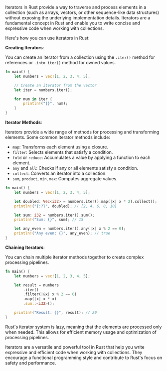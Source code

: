 Iterators in Rust provide a way to traverse and process elements in a collection (such as arrays, vectors, or other sequence-like data structures) without exposing the underlying implementation details. Iterators are a fundamental concept in Rust and enable you to write concise and expressive code when working with collections.

Here's how you can use iterators in Rust:

**Creating Iterators**:

You can create an iterator from a collection using the `.iter()` method for references or `.into_iter()` method for owned values.

```rust
fn main() {
    let numbers = vec![1, 2, 3, 4, 5];

    // Create an iterator from the vector
    let iter = numbers.iter();

    for num in iter {
        println!("{}", num);
    }
}
```

**Iterator Methods**:

Iterators provide a wide range of methods for processing and transforming elements. Some common iterator methods include:

- `map`: Transforms each element using a closure.
- `filter`: Selects elements that satisfy a condition.
- `fold` or `reduce`: Accumulates a value by applying a function to each element.
- `any` and `all`: Checks if any or all elements satisfy a condition.
- `collect`: Converts an iterator into a collection.
- `sum`, `product`, `min`, `max`: Computes aggregate values.

```rust
fn main() {
    let numbers = vec![1, 2, 3, 4, 5];

    let doubled: Vec<i32> = numbers.iter().map(|x| x * 2).collect();
    println!("{:?}", doubled); // [2, 4, 6, 8, 10]

    let sum: i32 = numbers.iter().sum();
    println!("Sum: {}", sum); // 15

    let any_even = numbers.iter().any(|x| x % 2 == 0);
    println!("Any even: {}", any_even); // true
}
```

**Chaining Iterators**:

You can chain multiple iterator methods together to create complex processing pipelines.

```rust
fn main() {
    let numbers = vec![1, 2, 3, 4, 5];

    let result = numbers
        .iter()
        .filter(|&x| x % 2 == 0)
        .map(|x| x * x)
        .sum::<i32>();

    println!("Result: {}", result); // 20
}
```

Rust's iterator system is lazy, meaning that the elements are processed only when needed. This allows for efficient memory usage and optimization of processing pipelines.

Iterators are a versatile and powerful tool in Rust that help you write expressive and efficient code when working with collections. They encourage a functional programming style and contribute to Rust's focus on safety and performance.
